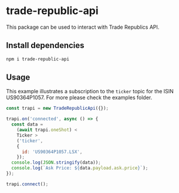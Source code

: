 # trade-republic-api

This package can be used to interact with Trade Republics API.

## Install dependencies

```bash
npm i trade-republic-api
```

## Usage

This example illustrates a subscription to the `ticker` topic for the ISIN US90364P1057.
For more please check the examples folder.

```javascript
const trapi = new TradeRepublicApi({});

trapi.on('connected', async () => {
  const data =
    (await trapi.oneShot) <
    Ticker >
    ('ticker',
    {
      id: 'US90364P1057.LSX',
    });
  console.log(JSON.stringify(data));
  console.log(`Ask Price: ${data.payload.ask.price}`);
});

trapi.connect();
```
